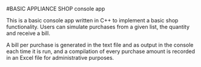 #BASIC APPLIANCE SHOP console app

This is a basic console app written in C++ to implement a basic shop functionality.
Users can simulate purchases from a given list, the quantity and receive a bill.

A bill per purchase is generated in the text file and as output in the console each time it is run,
and a compilation of every purchase amount is recorded in an Excel file for administrative purposes.


